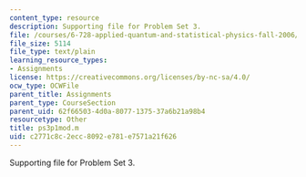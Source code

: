 ```yaml
---
content_type: resource
description: Supporting file for Problem Set 3.
file: /courses/6-728-applied-quantum-and-statistical-physics-fall-2006/c2771c8c2ecc8092e781e7571a21f626_ps3p1mod.m
file_size: 5114
file_type: text/plain
learning_resource_types:
- Assignments
license: https://creativecommons.org/licenses/by-nc-sa/4.0/
ocw_type: OCWFile
parent_title: Assignments
parent_type: CourseSection
parent_uid: 62f66503-4d0a-8077-1375-37a6b21a98b4
resourcetype: Other
title: ps3p1mod.m
uid: c2771c8c-2ecc-8092-e781-e7571a21f626
---
```

Supporting file for Problem Set 3.